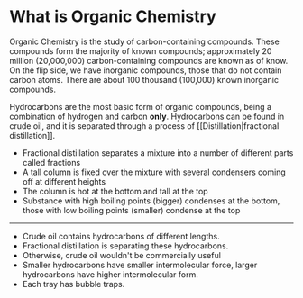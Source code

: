 # What is Organic Chemistry
Organic Chemistry is the study of carbon-containing compounds. These compounds form the majority of known compounds; approximately 20 million (20,000,000) carbon-containing compounds are known as of know. 
On the flip side, we have inorganic compounds, those that do not contain carbon atoms. There are about 100 thousand (100,000) known inorganic compounds.

Hydrocarbons are the most basic form of organic compounds, being a combination of hydrogen and carbon **only**. 
Hydrocarbons can be found in crude oil, and it is separated through a process of [[Distillation|fractional distillation]]. 







- Fractional distillation separates a mixture into a number of different parts called fractions
- A tall column is fixed over the mixture with several condensers coming off at different heights
- The column is hot at the bottom and tall at the top
- Substance with high boiling points (bigger) condenses at the bottom, those with low boiling points (smaller) condense at the top
---
- Crude oil contains hydrocarbons of different lengths.
- Fractional distillation is separating these hydrocarbons.
- Otherwise, crude oil wouldn't be commercially useful
- Smaller hydrocarbons have smaller intermolecular force, larger hydrocarbons have higher intermolecular form.
- Each tray has bubble traps.